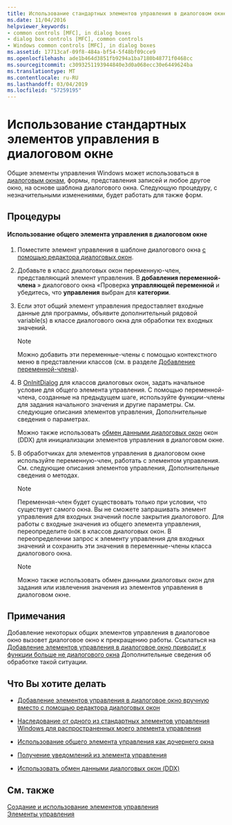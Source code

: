 ```yaml
---
title: Использование стандартных элементов управления в диалоговом окне
ms.date: 11/04/2016
helpviewer_keywords:
- common controls [MFC], in dialog boxes
- dialog box controls [MFC], common controls
- Windows common controls [MFC], in dialog boxes
ms.assetid: 17713caf-09f8-484a-bf54-5f48bf09cce9
ms.openlocfilehash: ade1b464d3851fb9294a1ba7180b48771f0468cc
ms.sourcegitcommit: c3093251193944840e3d0a068ecc30e6449624ba
ms.translationtype: MT
ms.contentlocale: ru-RU
ms.lasthandoff: 03/04/2019
ms.locfileid: "57259195"
---
```

# <a name="using-common-controls-in-a-dialog-box"></a>Использование стандартных элементов управления в диалоговом окне

Общие элементы управления Windows может использоваться в [диалоговым окнам](../mfc/dialog-boxes.md), формы, представления записей и любое другое окно, на основе шаблона диалогового окна. Следующую процедуру, с незначительными изменениями, будет работать для также форм.

## <a name="procedures"></a>Процедуры

#### <a name="to-use-a-common-control-in-a-dialog-box"></a>Использование общего элемента управления в диалоговом окне

1. Поместите элемент управления в шаблоне диалогового окна [с помощью редактора диалоговых окон](../mfc/using-the-dialog-editor-to-add-controls.md).

1. Добавьте в класс диалоговых окон переменную-член, представляющий элемент управления. В **добавления переменной-члена** » диалогового окна «Проверка **управляющей переменной** и убедитесь, что **управления** выбран для **категории**.

1. Если этот общий элемент управления предоставляет входные данные для программы, объявите дополнительный рядовой variable(s) в классе диалогового окна для обработки тех входных значений.

    > [!NOTE]
    >  Можно добавить эти переменные-члены с помощью контекстного меню в представлении классов (см. в разделе [Добавление переменной-члена](../ide/adding-a-member-variable-visual-cpp.md)).

1. В [OnInitDialog](../mfc/reference/cdialog-class.md#oninitdialog) для классов диалоговых окон, задать начальное условие для общего элемента управления. С помощью переменной-члена, созданные на предыдущем шаге, используйте функции-члены для задания начального значения и другие параметры. См. следующие описания элементов управления, Дополнительные сведения о параметрах.

   Можно также использовать [обмен данными диалоговых окон](../mfc/dialog-data-exchange-and-validation.md) окон (DDX) для инициализации элементов управления в диалоговом окне.

1. В обработчиках для элементов управления в диалоговом окне используйте переменную-член, работать с элементом управления. См. следующие описания элементов управления, Дополнительные сведения о методах.

    > [!NOTE]
    >  Переменная-член будет существовать только при условии, что существует самого окна. Вы не сможете запрашивать элемент управления для входных значений после закрытия диалогового. Для работы с входные значения из общего элемента управления, переопределите `OnOK` в классов диалоговых окон. В переопределении запрос к элементу управления для входных значений и сохранить эти значения в переменные-члены класса диалогового окна.

    > [!NOTE]
    >  Можно также использовать обмен данными диалоговых окон для задания или извлечения значения из элементов управления в диалоговом окне.

## <a name="remarks"></a>Примечания

Добавление некоторых общих элементов управления в диалоговое окно вызовет диалоговое окно к прекращению работы. Ссылаться на [Добавление элементов управления в диалоговое окно приводит к функции больше не диалогового окна](../windows/adding-controls-to-a-dialog-causes-the-dialog-to-no-longer-function.md) Дополнительные сведения об обработке такой ситуации.

## <a name="what-do-you-want-to-do"></a>Что Вы хотите делать

- [Добавление элементов управления в диалоговое окно вручную вместо с помощью редактора диалоговых окон](../mfc/adding-controls-by-hand.md)

- [Наследование от одного из стандартных элементов управления Windows для распространенных моего элемента управления](../mfc/deriving-controls-from-a-standard-control.md)

- [Использование общего элемента управления как дочернего окна](../mfc/using-a-common-control-as-a-child-window.md)

- [Получение уведомлений из элемента управления](../mfc/receiving-notification-from-common-controls.md)

- [Использовать обмен данными диалоговых окон (DDX)](../mfc/dialog-data-exchange-and-validation.md)

## <a name="see-also"></a>См. также

[Создание и использование элементов управления](../mfc/making-and-using-controls.md)<br/>
[Элементы управления](../mfc/controls-mfc.md)
